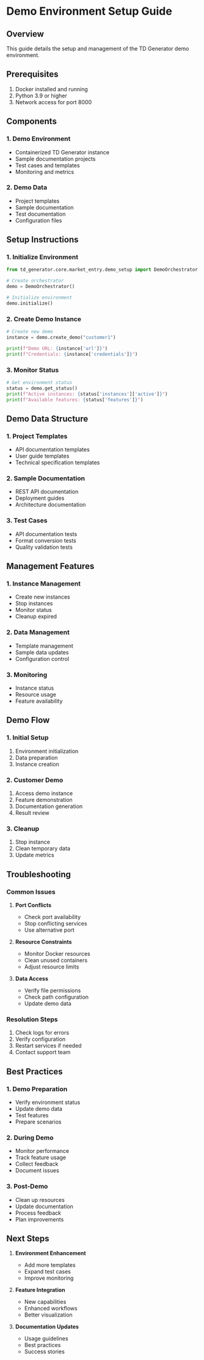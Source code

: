 # Demo Environment Setup Guide

## Overview
This guide details the setup and management of the TD Generator demo environment.

## Prerequisites
1. Docker installed and running
2. Python 3.9 or higher
3. Network access for port 8000

## Components

### 1. Demo Environment
- Containerized TD Generator instance
- Sample documentation projects
- Test cases and templates
- Monitoring and metrics

### 2. Demo Data
- Project templates
- Sample documentation
- Test documentation
- Configuration files

## Setup Instructions

### 1. Initialize Environment
```python
from td_generator.core.market_entry.demo_setup import DemoOrchestrator

# Create orchestrator
demo = DemoOrchestrator()

# Initialize environment
demo.initialize()
```

### 2. Create Demo Instance
```python
# Create new demo
instance = demo.create_demo("customer1")

print(f"Demo URL: {instance['url']}")
print(f"Credentials: {instance['credentials']}")
```

### 3. Monitor Status
```python
# Get environment status
status = demo.get_status()
print(f"Active instances: {status['instances']['active']}")
print(f"Available features: {status['features']}")
```

## Demo Data Structure

### 1. Project Templates
- API documentation templates
- User guide templates
- Technical specification templates

### 2. Sample Documentation
- REST API documentation
- Deployment guides
- Architecture documentation

### 3. Test Cases
- API documentation tests
- Format conversion tests
- Quality validation tests

## Management Features

### 1. Instance Management
- Create new instances
- Stop instances
- Monitor status
- Cleanup expired

### 2. Data Management
- Template management
- Sample data updates
- Configuration control

### 3. Monitoring
- Instance status
- Resource usage
- Feature availability

## Demo Flow

### 1. Initial Setup
1. Environment initialization
2. Data preparation
3. Instance creation

### 2. Customer Demo
1. Access demo instance
2. Feature demonstration
3. Documentation generation
4. Result review

### 3. Cleanup
1. Stop instance
2. Clean temporary data
3. Update metrics

## Troubleshooting

### Common Issues
1. **Port Conflicts**
   - Check port availability
   - Stop conflicting services
   - Use alternative port

2. **Resource Constraints**
   - Monitor Docker resources
   - Clean unused containers
   - Adjust resource limits

3. **Data Access**
   - Verify file permissions
   - Check path configuration
   - Update demo data

### Resolution Steps
1. Check logs for errors
2. Verify configuration
3. Restart services if needed
4. Contact support team

## Best Practices

### 1. Demo Preparation
- Verify environment status
- Update demo data
- Test features
- Prepare scenarios

### 2. During Demo
- Monitor performance
- Track feature usage
- Collect feedback
- Document issues

### 3. Post-Demo
- Clean up resources
- Update documentation
- Process feedback
- Plan improvements

## Next Steps

1. **Environment Enhancement**
   - Add more templates
   - Expand test cases
   - Improve monitoring

2. **Feature Integration**
   - New capabilities
   - Enhanced workflows
   - Better visualization

3. **Documentation Updates**
   - Usage guidelines
   - Best practices
   - Success stories
